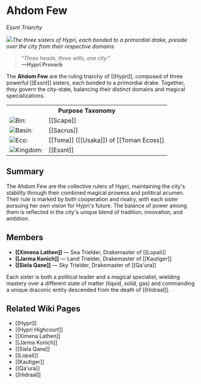 <!-- wiki-header-section:start -->
# Ahdom Few
_Essnt Triarchy_

<img src="wiki_images/Ahdom_Few.png"><i>The three sisters of Hypri, each bonded to a primordial drake, preside over the city from their respective domains.</i></img>

> _"Three heads, three wills, one city."_  
> **—Hypri Proverb**

The **Ahdom Few** are the ruling triarchy of [[Hypri]], composed of three powerful [[Essnt]] sisters, each bonded to a primordial drake. Together, they govern the city-state, balancing their distinct domains and magical specializations.

<!-- wiki-header-section:end -->
<!-- taxonomy-table-section:start -->
<div class="taxonomy-table">
  <table>
    <tr>
      <th colspan="3">Purpose Taxonomy</th>
    </tr>
    <tr>
      <td class="taxon-label"><img src="svg/bin.svg" class="taxon-icon">Bin:</td>
      <td class="taxon-content" colspan="2">[[Scape]]</td>
    </tr>
    <tr>
      <td class="taxon-label"><img src="svg/basin.svg" class="taxon-icon">Basin:</td>
      <td class="taxon-content" colspan="2">[[Sacrus]]</td>
    </tr>
    <tr>
      <td class="taxon-label"><img src="svg/eco.svg" class="taxon-icon">Eco:</td>
      <td class="taxon-content" colspan="2">[[Toma]] ([[Usaka]]) of [[Toman Ecoss]]</td>
    </tr>
    <tr>
      <td class="taxon-label"><img src="svg/kingdom.svg" class="taxon-icon">Kingdom:</td>
      <td class="taxon-content" colspan="2">[[Essnt]]</td> 
    </tr>
  </table>
</div>
<!-- taxonomy-table-section:end -->


## Summary

The Ahdom Few are the collective rulers of Hypri, maintaining the city's stability through their combined magical prowess and political acumen. Their rule is marked by both cooperation and rivalry, with each sister pursuing her own vision for Hypri's future. The balance of power among them is reflected in the city's unique blend of tradition, innovation, and ambition.

## Members

- **[[Ximena Lathen]]** — Sea Trielder, Drakemaster of [[Lopali]]
- **[[Jarma Konich]]** — Land Trielder, Drakemaster of [[Kautiger]]
- **[[Siela Qane]]** — Sky Trielder, Drakemaster of [[Qa'ura]]

Each sister is both a political leader and a magical specialist, wielding mastery over a different state of matter (liquid, solid, gas) and commanding a unique draconic entity descended from the death of [[Hidraal]].

## Related Wiki Pages

- [[Hypri]]
- [[Hypri Highcourt]]
- [[Ximena Lathen]]
- [[Jarma Konich]]
- [[Siela Qane]]
- [[Lopali]]
- [[Kautiger]]
- [[Qa'ura]]
- [[Hidraal]]
